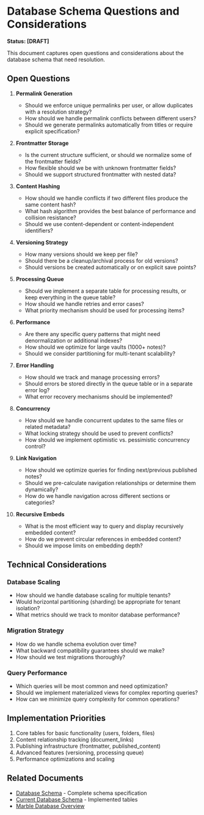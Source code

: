 # Database Schema Questions and Considerations

**Status: [DRAFT]**

This document captures open questions and considerations about the database schema that need resolution.

## Open Questions

1. **Permalink Generation**
   - Should we enforce unique permalinks per user, or allow duplicates with a resolution strategy?
   - How should we handle permalink conflicts between different users?
   - Should we generate permalinks automatically from titles or require explicit specification?

2. **Frontmatter Storage**
   - Is the current structure sufficient, or should we normalize some of the frontmatter fields?
   - How flexible should we be with unknown frontmatter fields?
   - Should we support structured frontmatter with nested data?

3. **Content Hashing**
   - How should we handle conflicts if two different files produce the same content hash?
   - What hash algorithm provides the best balance of performance and collision resistance?
   - Should we use content-dependent or content-independent identifiers?

4. **Versioning Strategy**
   - How many versions should we keep per file?
   - Should there be a cleanup/archival process for old versions?
   - Should versions be created automatically or on explicit save points?

5. **Processing Queue**
   - Should we implement a separate table for processing results, or keep everything in the queue table?
   - How should we handle retries and error cases?
   - What priority mechanism should be used for processing items?

6. **Performance**
   - Are there any specific query patterns that might need denormalization or additional indexes?
   - How should we optimize for large vaults (1000+ notes)?
   - Should we consider partitioning for multi-tenant scalability?

7. **Error Handling**
   - How should we track and manage processing errors?
   - Should errors be stored directly in the queue table or in a separate error log?
   - What error recovery mechanisms should be implemented?

8. **Concurrency**
   - How should we handle concurrent updates to the same files or related metadata?
   - What locking strategy should be used to prevent conflicts?
   - How should we implement optimistic vs. pessimistic concurrency control?

9. **Link Navigation**
   - How should we optimize queries for finding next/previous published notes?
   - Should we pre-calculate navigation relationships or determine them dynamically?
   - How do we handle navigation across different sections or categories?

10. **Recursive Embeds**
    - What is the most efficient way to query and display recursively embedded content?
    - How do we prevent circular references in embedded content?
    - Should we impose limits on embedding depth?

## Technical Considerations

### Database Scaling

- How should we handle database scaling for multiple tenants?
- Would horizontal partitioning (sharding) be appropriate for tenant isolation?
- What metrics should we track to monitor database performance?

### Migration Strategy

- How do we handle schema evolution over time?
- What backward compatibility guarantees should we make?
- How should we test migrations thoroughly?

### Query Performance

- Which queries will be most common and need optimization?
- Should we implement materialized views for complex reporting queries?
- How can we minimize query complexity for common operations?

## Implementation Priorities

1. Core tables for basic functionality (users, folders, files)
2. Content relationship tracking (document_links)
3. Publishing infrastructure (frontmatter, published_content)
4. Advanced features (versioning, processing queue)
5. Performance optimizations and scaling

## Related Documents

- [Database Schema](database_schema.md) - Complete schema specification
- [Current Database Schema](database_schema_current.md) - Implemented tables
- [Marble Database Overview](../crates/marble_db_overview.md)
